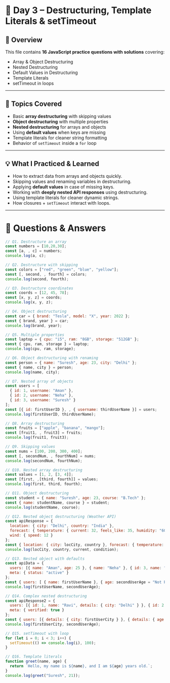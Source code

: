# 🚀 Day 3 – Destructuring, Template Literals & setTimeout

## 📌 Overview
This file contains **16 JavaScript practice questions with solutions** covering:
- Array & Object Destructuring  
- Nested Destructuring  
- Default Values in Destructuring  
- Template Literals  
- setTimeout in loops  

---

## 🎯 Topics Covered
- Basic **array destructuring** with skipping values  
- **Object destructuring** with multiple properties  
- **Nested destructuring** for arrays and objects  
- Using **default values** when keys are missing  
- Template literals for cleaner string formatting  
- Behavior of `setTimeout` inside a `for` loop  

---

## 💡 What I Practiced & Learned
- How to extract data from arrays and objects quickly.  
- Skipping values and renaming variables in destructuring.  
- Applying **default values** in case of missing keys.  
- Working with **deeply nested API responses** using destructuring.  
- Using template literals for cleaner dynamic strings.  
- How closures + `setTimeout` interact with loops.  

---

# 📝 Questions & Answers

```js
// Q1. Destructure an array
const numbers = [10,20,30];
const [a, , c] = numbers;
console.log(a, c);

// Q2. Destructure with skipping
const colors = ["red", "green", "blue", "yellow"];
const [, second, , fourth] = colors;
console.log(second, fourth);

// Q3. Destructure coordinates
const coords = [12, 45, 78];
const [x, y, z] = coords;
console.log(x, y, z);

// Q4. Object destructuring
const car = { brand: "Tesla", model: "X", year: 2022 };
const { brand, year } = car;
console.log(brand, year);

// Q5. Multiple properties
const laptop = { cpu: "i5", ram: "8GB", storage: "512GB" };
const { cpu, ram, storage } = laptop;
console.log(cpu, ram, storage);

// Q6. Object destructuring with renaming
const person = { name: "Suresh", age: 23, city: "Delhi" };
const { name, city } = person;
console.log(name, city);

// Q7. Nested array of objects
const users = [
  { id: 1, username: "Aman" },
  { id: 2, username: "Neha" },
  { id: 3, username: "Suresh" }
];
const [{ id: firstUserID }, , { username: thirdUserName }] = users;
console.log(firstUserID, thirdUserName);

// Q8. Array destructuring
const fruits = ["apple", "banana", "mango"];
const [fruit1, , fruit3] = fruits;
console.log(fruit1, fruit3);

// Q9. Skipping values
const nums = [100, 200, 300, 400];
const [, secondNum, , fourthNum] = nums;
console.log(secondNum, fourthNum);

// Q10. Nested array destructuring
const values = [1, 2, [3, 4]];
const [first, ,[third, fourth]] = values;
console.log(first, third, fourth);

// Q11. Object destructuring
const student = { name: "Suresh", age: 23, course: "B.Tech" };
const { name: studentName, course } = student;
console.log(studentName, course);

// Q12. Nested object destructuring (Weather API)
const apiResponse = {
  location: { city: "Delhi", country: "India" },
  forecast: { temperature: { current: 32, feels_like: 35, humidity: "60%" }, condition: "Sunny" },
  wind: { speed: 12 }
};
const { location: { city: locCity, country }, forecast: { temperature: { current }, condition } } = apiResponse;
console.log(locCity, country, current, condition);

// Q13. Nested object with defaults
const apiData = {
  users: [{ name: "Aman", age: 25 }, { name: "Neha" }, { id: 3, name: "Suresh", age: 23 }],
  meta: { status: "active" }
};
const { users: [ { name: firstUserName }, { age: secondUserAge = "Not Provided" } ] } = apiData;
console.log(firstUserName, secondUserAge);

// Q14. Complex nested destructuring
const apiResponse2 = {
  users: [{ id: 1, name: "Ravi", details: { city: "Delhi" } }, { id: 2, name: "Priya" }, { id: 3, name: "Suresh", details: { age: 23 } }],
  meta: { verified: true }
};
const { users: [{ details: { city: firstUserCity } }, { details: { age: secondUserAge = "Not Provided" } = {} }] } = apiResponse2;
console.log(firstUserCity, secondUserAge);

// Q15. setTimeout with loop
for (let i = 0; i < 3; i++) {
  setTimeout(() => console.log(i), 100);
}

// Q16. Template literals
function greet(name, age) {
  return `Hello, my name is ${name}, and I am ${age} years old.`;
}
console.log(greet("Suresh", 21));
